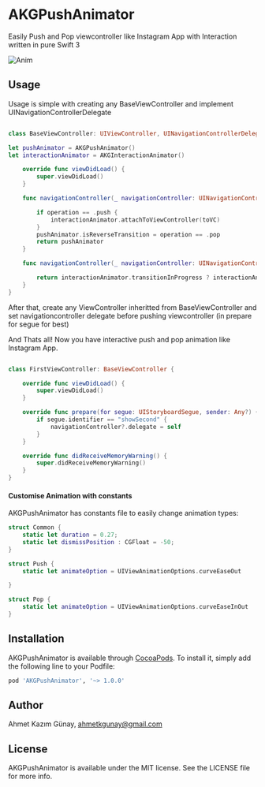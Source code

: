 # AKGPushAnimator
Easily Push and Pop viewcontroller like Instagram App with Interaction written in pure Swift 3

![Anim](https://github.com/ahmetkgunay/AKGPushAnimator/blob/master/AKGPushAnimator.gif)


## Usage

Usage is simple with creating any BaseViewController and implement UINavigationControllerDelegate 

```swift

class BaseViewController: UIViewController, UINavigationControllerDelegate {

let pushAnimator = AKGPushAnimator()
let interactionAnimator = AKGInteractionAnimator()

    override func viewDidLoad() {
        super.viewDidLoad()
    }

    func navigationController(_ navigationController: UINavigationController, animationControllerFor operation: UINavigationControllerOperation, from fromVC: UIViewController, to toVC: UIViewController) -> UIViewControllerAnimatedTransitioning? {

        if operation == .push {
            interactionAnimator.attachToViewController(toVC)
        }
        pushAnimator.isReverseTransition = operation == .pop
        return pushAnimator
    }

    func navigationController(_ navigationController: UINavigationController, interactionControllerFor animationController: UIViewControllerAnimatedTransitioning) -> UIViewControllerInteractiveTransitioning? {

        return interactionAnimator.transitionInProgress ? interactionAnimator : nil
    }
}
```

After that, create any ViewController inheritted from BaseViewController and set navigationcontroller delegate before pushing viewcontroller (in prepare for segue for best)

And Thats all! Now you have interactive push and pop animation like Instagram App.

```swift

class FirstViewController: BaseViewController {

    override func viewDidLoad() {
        super.viewDidLoad()
    }

    override func prepare(for segue: UIStoryboardSegue, sender: Any?) {
        if segue.identifier == "showSecond" {
            navigationController?.delegate = self
        }
    }

    override func didReceiveMemoryWarning() {
        super.didReceiveMemoryWarning()
    }
}
```
#### Customise Animation with constants

AKGPushAnimator has constants file to easily change animation types:

```swift
struct Common {
    static let duration = 0.27;
    static let dismissPosition : CGFloat = -50;
}

struct Push {
    static let animateOption = UIViewAnimationOptions.curveEaseOut

}

struct Pop {
    static let animateOption = UIViewAnimationOptions.curveEaseInOut
}

```
## Installation

AKGPushAnimator is available through [CocoaPods](http://cocoapods.org). To install
it, simply add the following line to your Podfile:

```ruby
pod 'AKGPushAnimator', '~> 1.0.0'
```

## Author

Ahmet Kazım Günay, ahmetkgunay@gmail.com

## License

AKGPushAnimator is available under the MIT license. See the LICENSE file for more info.

